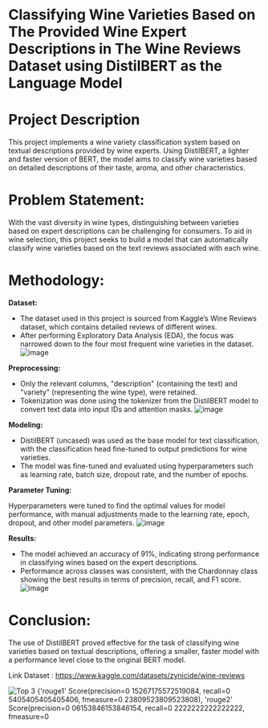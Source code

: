 # Classifying Wine Varieties Based on The Provided Wine Expert Descriptions in The Wine Reviews Dataset using DistilBERT as the Language Model

# Project Description
This project implements a wine variety classification system based on textual descriptions provided by wine experts. Using DistilBERT, a lighter and faster version of BERT, the model aims to classify wine varieties based on detailed descriptions of their taste, aroma, and other characteristics.

# Problem Statement:
With the vast diversity in wine types, distinguishing between varieties based on expert descriptions can be challenging for consumers. To aid in wine selection, this project seeks to build a model that can automatically classify wine varieties based on the text reviews associated with each wine.

# Methodology:
**Dataset:**

- The dataset used in this project is sourced from Kaggle’s Wine Reviews dataset, which contains detailed reviews of different wines.
- After performing Exploratory Data Analysis (EDA), the focus was narrowed down to the four most frequent wine varieties in the dataset.
![image](https://github.com/user-attachments/assets/490c28cc-18ef-4dac-8315-1930dd735e98)


**Preprocessing:**

- Only the relevant columns, "description" (containing the text) and "variety" (representing the wine type), were retained.
- Tokenization was done using the tokenizer from the DistilBERT model to convert text data into input IDs and attention masks.
![image](https://github.com/user-attachments/assets/38e722a6-1e98-4cd0-a1ba-5f90d6c1739e)


**Modeling:**

- DistilBERT (uncased) was used as the base model for text classification, with the classification head fine-tuned to output predictions for wine varieties.
- The model was fine-tuned and evaluated using hyperparameters such as learning rate, batch size, dropout rate, and the number of epochs.

**Parameter Tuning:**

Hyperparameters were tuned to find the optimal values for model performance, with manual adjustments made to the learning rate, epoch, dropout, and other model parameters.
![image](https://github.com/user-attachments/assets/1e6da46f-561b-41c7-b602-6c951f6c3cdf)


**Results:**

- The model achieved an accuracy of 91%, indicating strong performance in classifying wines based on the expert descriptions.
- Performance across classes was consistent, with the Chardonnay class showing the best results in terms of precision, recall, and F1 score.
![image](https://github.com/user-attachments/assets/d8485125-f75e-41a0-b705-5324cab0a1e8)


# Conclusion:
The use of DistilBERT proved effective for the task of classifying wine varieties based on textual descriptions, offering a smaller, faster model with a performance level close to the original BERT model.


Link Dataset : https://www.kaggle.com/datasets/zynicide/wine-reviews

![Top 3  {'rouge1' Score(precision=0 15267175572519084, recall=0 5405405405405406, fmeasure=0 23809523809523808), 'rouge2' Score(precision=0 06153846153846154, recall=0 2222222222222222, fmeasure=0](https://github.com/user-attachments/assets/b729ac09-6bff-44fe-9b13-f6d18a852158)
